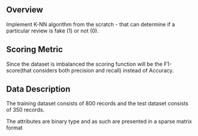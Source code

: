 ## Overview
Implement K-NN algorithm from the scratch - that can determine if a particular review is fake (1) or not (0).

## Scoring Metric
Since the dataset is imbalanced the scoring function will be the F1-score(that considers both precision and recall) instead of Accuracy.

## Data Description

The training dataset consists of 800 records and the test dataset consists of 350 records.

The attributes are binary type and as such are presented in a sparse matrix format
